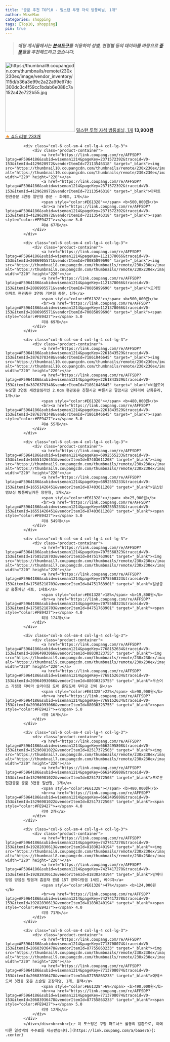 ```yaml
---
title: "중문 추천 TOP10 - 밀스턴 투명 자석 방풍비닐, 1개"
author: WiseMan
categories: shopping
tags: [Top10, shopping]
pin: true
---
```


> ##### 해당 게시물에서는 [**분석도구**](https://itemscout.io/)를 이용하여 **성별**, **연령별** 등의 데이터를 바탕으로 [**중문**](https://link.coupang.com/a/baae76)들을 추천해드리고 있습니다.
<div class="container"><div class="row">
            <div class="col-6 col-sm-4 col-lg-4 col-lg-3">
                <div class="product-container">
                    <a href="https://link.coupang.com/re/AFFSDP?lptag=AF5964186&subid=wiseman1214&pageKey=6892798104&traceid=V0-153&itemId=16552654924&vendorItemId=87440801524" target="_blank"><img src="https://thumbnail9.coupangcdn.com/thumbnails/remote/230x230ex/image/vendor_inventory/115d/b36a3e99c2a22a99e97dc300dc3c4f59cc1bdab6e088c7a152a42e722b55.jpg" alt="https://thumbnail9.coupangcdn.com/thumbnails/remote/230x230ex/image/vendor_inventory/115d/b36a3e99c2a22a99e97dc300dc3c4f59cc1bdab6e088c7a152a42e722b55.jpg" width="220" height="220"></a>
                    <a href="https://link.coupang.com/re/AFFSDP?lptag=AF5964186&subid=wiseman1214&pageKey=6892798104&traceid=V0-153&itemId=16552654924&vendorItemId=87440801524" target="_blank">밀스턴 투명 자석 방풍비닐, 1개</a>
                    <span style="color:#E61328"></span> <b>13,900원</b>
                    <br><a href="https://link.coupang.com/re/AFFSDP?lptag=AF5964186&subid=wiseman1214&pageKey=6892798104&traceid=V0-153&itemId=16552654924&vendorItemId=87440801524" target="_blank"><span style="color:#FE9427">★</span> 4.5
                    리뷰 233개</a>
                </div>
            </div>
            
            <div class="col-6 col-sm-4 col-lg-4 col-lg-3">
                <div class="product-container">
                    <a href="https://link.coupang.com/re/AFFSDP?lptag=AF5964186&subid=wiseman1214&pageKey=2371572392&traceid=V0-153&itemId=4129620972&vendorItemId=72113546318" target="_blank"><img src="https://thumbnail10.coupangcdn.com/thumbnails/remote/230x230ex/image/vendor_inventory/dc05/51b4ff6092ba4987934ad8b2292bb706f3eaccd23ab85917f5cce2786e24.jpg" alt="https://thumbnail10.coupangcdn.com/thumbnails/remote/230x230ex/image/vendor_inventory/dc05/51b4ff6092ba4987934ad8b2292bb706f3eaccd23ab85917f5cce2786e24.jpg" width="220" height="220"></a>
                    <a href="https://link.coupang.com/re/AFFSDP?lptag=AF5964186&subid=wiseman1214&pageKey=2371572392&traceid=V0-153&itemId=4129620972&vendorItemId=72113546318" target="_blank">아파트 현관중문 3연동 일반형 중문 - 화이트, 1개</a>
                    <span style="color:#E61328"></span> <b>500,000원</b>
                    <br><a href="https://link.coupang.com/re/AFFSDP?lptag=AF5964186&subid=wiseman1214&pageKey=2371572392&traceid=V0-153&itemId=4129620972&vendorItemId=72113546318" target="_blank"><span style="color:#FE9427">★</span> 5.0
                    리뷰 67개</a>
                </div>
            </div>
            
            <div class="col-6 col-sm-4 col-lg-4 col-lg-3">
                <div class="product-container">
                    <a href="https://link.coupang.com/re/AFFSDP?lptag=AF5964186&subid=wiseman1214&pageKey=1121378066&traceid=V0-153&itemId=2086905571&vendorItemId=70085899690" target="_blank"><img src="https://thumbnail8.coupangcdn.com/thumbnails/remote/230x230ex/image/vendor_inventory/0309/5e2ab5aff2e40d7fe869fa10336acb935b41c9467107e02589680252f3ff.jpg" alt="https://thumbnail8.coupangcdn.com/thumbnails/remote/230x230ex/image/vendor_inventory/0309/5e2ab5aff2e40d7fe869fa10336acb935b41c9467107e02589680252f3ff.jpg" width="220" height="220"></a>
                    <a href="https://link.coupang.com/re/AFFSDP?lptag=AF5964186&subid=wiseman1214&pageKey=1121378066&traceid=V0-153&itemId=2086905571&vendorItemId=70085899690" target="_blank">도어핏 아파트 현관중문 3연동 기본형 중문, 1개</a>
                    <span style="color:#E61328"></span> <b>500,000원</b>
                    <br><a href="https://link.coupang.com/re/AFFSDP?lptag=AF5964186&subid=wiseman1214&pageKey=1121378066&traceid=V0-153&itemId=2086905571&vendorItemId=70085899690" target="_blank"><span style="color:#FE9427">★</span> 5.0
                    리뷰 69개</a>
                </div>
            </div>
            
            <div class="col-6 col-sm-4 col-lg-4 col-lg-3">
                <div class="product-container">
                    <a href="https://link.coupang.com/re/AFFSDP?lptag=AF5964186&subid=wiseman1214&pageKey=2261843529&traceid=V0-153&itemId=3876378348&vendorItemId=71861046645" target="_blank"><img src="https://thumbnail10.coupangcdn.com/thumbnails/remote/230x230ex/image/vendor_inventory/72e8/548d9418a5e27bc929bae4b9080be13db6e2ed2c4942ef0cb3654fe0c8dd.jpg" alt="https://thumbnail10.coupangcdn.com/thumbnails/remote/230x230ex/image/vendor_inventory/72e8/548d9418a5e27bc929bae4b9080be13db6e2ed2c4942ef0cb3654fe0c8dd.jpg" width="220" height="220"></a>
                    <a href="https://link.coupang.com/re/AFFSDP?lptag=AF5964186&subid=wiseman1214&pageKey=2261843529&traceid=V0-153&itemId=3876378348&vendorItemId=71861046645" target="_blank">비엠도어 뉴모델 3연동 세컨슬림라인 2.0cm 현관중문 친절시공 빠른시공 깔끔시공 인테리어 강화유리, 1개</a>
                    <span style="color:#E61328"></span> <b>480,000원</b>
                    <br><a href="https://link.coupang.com/re/AFFSDP?lptag=AF5964186&subid=wiseman1214&pageKey=2261843529&traceid=V0-153&itemId=3876378348&vendorItemId=71861046645" target="_blank"><span style="color:#FE9427">★</span> 5.0
                    리뷰 55개</a>
                </div>
            </div>
            
            <div class="col-6 col-sm-4 col-lg-4 col-lg-3">
                <div class="product-container">
                    <a href="https://link.coupang.com/re/AFFSDP?lptag=AF5964186&subid=wiseman1214&pageKey=6892555233&traceid=V0-153&itemId=16551426451&vendorItemId=87403611208" target="_blank"><img src="https://thumbnail9.coupangcdn.com/thumbnails/remote/230x230ex/image/vendor_inventory/0255/4c77cedacb78dc3d5586cf4a33c393fc189cd8e645e8720a384d3334abdb.jpg" alt="https://thumbnail9.coupangcdn.com/thumbnails/remote/230x230ex/image/vendor_inventory/0255/4c77cedacb78dc3d5586cf4a33c393fc189cd8e645e8720a384d3334abdb.jpg" width="220" height="220"></a>
                    <a href="https://link.coupang.com/re/AFFSDP?lptag=AF5964186&subid=wiseman1214&pageKey=6892555233&traceid=V0-153&itemId=16551426451&vendorItemId=87403611208" target="_blank">밀스턴 엠보싱 방풍비닐커튼 양문형, 1개</a>
                    <span style="color:#E61328"></span> <b>25,900원</b>
                    <br><a href="https://link.coupang.com/re/AFFSDP?lptag=AF5964186&subid=wiseman1214&pageKey=6892555233&traceid=V0-153&itemId=16551426451&vendorItemId=87403611208" target="_blank"><span style="color:#FE9427">★</span> 5.0
                    리뷰 549개</a>
                </div>
            </div>
            
            <div class="col-6 col-sm-4 col-lg-4 col-lg-3">
                <div class="product-container">
                    <a href="https://link.coupang.com/re/AFFSDP?lptag=AF5964186&subid=wiseman1214&pageKey=7075568323&traceid=V0-153&itemId=17585218703&vendorItemId=84751763901" target="_blank"><img src="https://thumbnail7.coupangcdn.com/thumbnails/remote/230x230ex/image/vendor_inventory/90c6/d2ba44b749449336021afdfab8e7eb55a62409d38e64e54d8c0aab2829b8.jpg" alt="https://thumbnail7.coupangcdn.com/thumbnails/remote/230x230ex/image/vendor_inventory/90c6/d2ba44b749449336021afdfab8e7eb55a62409d38e64e54d8c0aab2829b8.jpg" width="220" height="220"></a>
                    <a href="https://link.coupang.com/re/AFFSDP?lptag=AF5964186&subid=wiseman1214&pageKey=7075568323&traceid=V0-153&itemId=17585218703&vendorItemId=84751763901" target="_blank">일상공감 홈풍차단 세트, 1세트</a>
                    <span style="color:#E61328">18%</span> <b>19,800원</b>
                    <br><a href="https://link.coupang.com/re/AFFSDP?lptag=AF5964186&subid=wiseman1214&pageKey=7075568323&traceid=V0-153&itemId=17585218703&vendorItemId=84751763901" target="_blank"><span style="color:#FE9427">★</span> 4.0
                    리뷰 124개</a>
                </div>
            </div>
            
            <div class="col-6 col-sm-4 col-lg-4 col-lg-3">
                <div class="product-container">
                    <a href="https://link.coupang.com/re/AFFSDP?lptag=AF5964186&subid=wiseman1214&pageKey=7768152634&traceid=V0-153&itemId=20964993066&vendorItemId=88030323755" target="_blank"><img src="https://thumbnail9.coupangcdn.com/thumbnails/remote/230x230ex/image/vendor_inventory/3c6b/2c3a577057381a7f43fee7e1b455aef2e164df1bfd7e507e0029f234c3c5.jpg" alt="https://thumbnail9.coupangcdn.com/thumbnails/remote/230x230ex/image/vendor_inventory/3c6b/2c3a577057381a7f43fee7e1b455aef2e164df1bfd7e507e0029f234c3c5.jpg" width="220" height="220"></a>
                    <a href="https://link.coupang.com/re/AFFSDP?lptag=AF5964186&subid=wiseman1214&pageKey=7768152634&traceid=V0-153&itemId=20964993066&vendorItemId=88030323755" target="_blank">우스어스 가정용 자바라 슬라이딩 도어 홀딩도어 무타공 간이 문</a>
                    <span style="color:#E61328">22%</span> <b>98,900원</b>
                    <br><a href="https://link.coupang.com/re/AFFSDP?lptag=AF5964186&subid=wiseman1214&pageKey=7768152634&traceid=V0-153&itemId=20964993066&vendorItemId=88030323755" target="_blank"><span style="color:#FE9427">★</span> 5.0
                    리뷰 16개</a>
                </div>
            </div>
            
            <div class="col-6 col-sm-4 col-lg-4 col-lg-3">
                <div class="product-container">
                    <a href="https://link.coupang.com/re/AFFSDP?lptag=AF5964186&subid=wiseman1214&pageKey=6662495808&traceid=V0-153&itemId=15296981022&vendorItemId=82517372503" target="_blank"><img src="https://thumbnail7.coupangcdn.com/thumbnails/remote/230x230ex/image/vendor_inventory/d386/d41168b2dca5605e3a4654b2827154a7c5620fed60a58b560094b500c88f.png" alt="https://thumbnail7.coupangcdn.com/thumbnails/remote/230x230ex/image/vendor_inventory/d386/d41168b2dca5605e3a4654b2827154a7c5620fed60a58b560094b500c88f.png" width="220" height="220"></a>
                    <a href="https://link.coupang.com/re/AFFSDP?lptag=AF5964186&subid=wiseman1214&pageKey=6662495808&traceid=V0-153&itemId=15296981022&vendorItemId=82517372503" target="_blank">프로문 현관중문 중문 3연동 일반형, 1개</a>
                    <span style="color:#E61328"></span> <b>480,000원</b>
                    <br><a href="https://link.coupang.com/re/AFFSDP?lptag=AF5964186&subid=wiseman1214&pageKey=6662495808&traceid=V0-153&itemId=15296981022&vendorItemId=82517372503" target="_blank"><span style="color:#FE9427">★</span> 4.0
                    리뷰 2개</a>
                </div>
            </div>
            
            <div class="col-6 col-sm-4 col-lg-4 col-lg-3">
                <div class="product-container">
                    <a href="https://link.coupang.com/re/AFFSDP?lptag=AF5964186&subid=wiseman1214&pageKey=7427417278&traceid=V0-153&itemId=19282830613&vendorItemId=81830240194" target="_blank"><img src="https://thumbnail8.coupangcdn.com/thumbnails/remote/230x230ex/image/vendor_inventory/4267/34f1e463bdc288eeee57a7b7a6d622310cb856dc9992436b5976e0d86b86.jpg" alt="https://thumbnail8.coupangcdn.com/thumbnails/remote/230x230ex/image/vendor_inventory/4267/34f1e463bdc288eeee57a7b7a6d622310cb856dc9992436b5976e0d86b86.jpg" width="220" height="220"></a>
                    <a href="https://link.coupang.com/re/AFFSDP?lptag=AF5964186&subid=wiseman1214&pageKey=7427417278&traceid=V0-153&itemId=19282830613&vendorItemId=81830240194" target="_blank">방마다방음 방음문 방음재 흡음재 원룸 15T 방마다방음 1세트, 베이지</a>
                    <span style="color:#E61328">47%</span> <b>124,000원</b>
                    <br><a href="https://link.coupang.com/re/AFFSDP?lptag=AF5964186&subid=wiseman1214&pageKey=7427417278&traceid=V0-153&itemId=19282830613&vendorItemId=81830240194" target="_blank"><span style="color:#FE9427">★</span> 4.0
                    리뷰 71개</a>
                </div>
            </div>
            
            <div class="col-6 col-sm-4 col-lg-4 col-lg-3">
                <div class="product-container">
                    <a href="https://link.coupang.com/re/AFFSDP?lptag=AF5964186&subid=wiseman1214&pageKey=7713708074&traceid=V0-153&itemId=20683936478&vendorItemId=87755863233" target="_blank"><img src="https://thumbnail9.coupangcdn.com/thumbnails/remote/230x230ex/image/vendor_inventory/94f4/1110781bea36f6f4f9f7d64fbb63cb88feb25c970daa537c4b545b931b26.jpg" alt="https://thumbnail9.coupangcdn.com/thumbnails/remote/230x230ex/image/vendor_inventory/94f4/1110781bea36f6f4f9f7d64fbb63cb88feb25c970daa537c4b545b931b26.jpg" width="220" height="220"></a>
                    <a href="https://link.coupang.com/re/AFFSDP?lptag=AF5964186&subid=wiseman1214&pageKey=7713708074&traceid=V0-153&itemId=20683936478&vendorItemId=87755863233" target="_blank">에렉스도어 3연동 중문 초슬림 공장직영, 1개, 블랙</a>
                    <span style="color:#E61328">6%</span> <b>490,000원</b>
                    <br><a href="https://link.coupang.com/re/AFFSDP?lptag=AF5964186&subid=wiseman1214&pageKey=7713708074&traceid=V0-153&itemId=20683936478&vendorItemId=87755863233" target="_blank"><span style="color:#FE9427">★</span> 5.0
                    리뷰 12개</a>
                </div>
            </div>
            </div></div><br><br>[👉 이 포스팅은 쿠팡 파트너스 활동의 일환으로, 이에 따른 일정액의 수수료를 제공받습니다.](https://link.coupang.com/a/baae76){: .center}